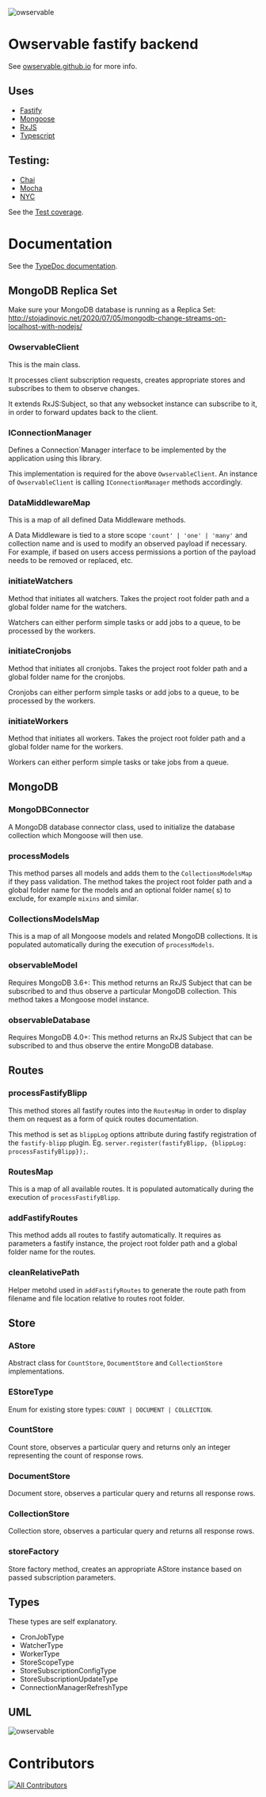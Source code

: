 ![owservable](https://avatars0.githubusercontent.com/u/87773159?s=75)

# Owservable fastify backend

See <a href="https://owservable.github.io/" target="_blank">owservable.github.io</a> for more info.

## Uses

- [Fastify](https://www.fastify.io)
- [Mongoose](https://mongoosejs.com)
- [RxJS](https://rxjs.dev)
- [Typescript](https://www.typescriptlang.org/)

## Testing:

- [Chai](https://www.chaijs.com/)
- [Mocha](https://mochajs.org/)
- [NYC](https://istanbul.js.org/)

See the <a href="https://owservable.github.io/owservable/coverage/" target="_blank">Test coverage</a>.

# Documentation

See the <a href="https://owservable.github.io/owservable/docs/" target="_blank">TypeDoc documentation</a>.

## MongoDB Replica Set

Make sure your MongoDB database is running as a Replica Set: http://stojadinovic.net/2020/07/05/mongodb-change-streams-on-localhost-with-nodejs/

### OwservableClient

This is the main class.

It processes client subscription requests, creates appropriate stores and subscribes to them to observe changes.

It extends RxJS:Subject, so that any websocket instance can subscribe to it, in order to forward updates back to the client.

### IConnectionManager

Defines a Connection`Manager interface to be implemented by the application using this library.

This implementation is required for the above ```OwservableClient```. An instance of ```OwservableClient``` is calling ```IConnectionManager``` methods accordingly.

### DataMiddlewareMap

This is a map of all defined Data Middleware methods.

A Data Middleware is tied to a store scope ```'count' | 'one' | 'many'``` and collection name and is used to modify an observed payload if necessary. For example, if based on users
access permissions a portion of the payload needs to be removed or replaced, etc.

### initiateWatchers

Method that initiates all watchers. Takes the project root folder path and a global folder name for the watchers.

Watchers can either perform simple tasks or add jobs to a queue, to be processed by the workers.

### initiateCronjobs

Method that initiates all cronjobs. Takes the project root folder path and a global folder name for the cronjobs.

Cronjobs can either perform simple tasks or add jobs to a queue, to be processed by the workers.

### initiateWorkers

Method that initiates all workers. Takes the project root folder path and a global folder name for the workers.

Workers can either perform simple tasks or take jobs from a queue.

## MongoDB

### MongoDBConnector

A MongoDB database connector class, used to initialize the database collection which Mongoose will then use.

### processModels

This method parses all models and adds them to the ```CollectionsModelsMap``` if they pass validation. The method takes the project root folder path and a global folder name for
the models and an optional folder name(
s) to exclude, for example ```mixins``` and similar.

### CollectionsModelsMap

This is a map of all Mongoose models and related MongoDB collections. It is populated automatically during the execution of ```processModels```.

### observableModel

Requires MongoDB 3.6+: This method returns an RxJS Subject that can be subscribed to and thus observe a particular MongoDB collection. This method takes a Mongoose model instance.

### observableDatabase

Requires MongoDB 4.0+: This method returns an RxJS Subject that can be subscribed to and thus observe the entire MongoDB database.

## Routes

### processFastifyBlipp

This method stores all fastify routes into the ```RoutesMap``` in order to display them on request as a form of quick routes documentation.

This method is set as ```blippLog``` options attribute during fastify registration of the ```fastify-blipp``` plugin.
Eg. ```server.register(fastifyBlipp, {blippLog: processFastifyBlipp});```.

### RoutesMap

This is a map of all available routes. It is populated automatically during the execution of ```processFastifyBlipp```.

### addFastifyRoutes

This method adds all routes to fastify automatically. It requires as parameters a fastify instance, the project root folder path and a global folder name for the routes.

### cleanRelativePath

Helper metohd used in ```addFastifyRoutes``` to generate the route path from filename and file location relative to routes root folder.

## Store

### AStore

Abstract class for ```CountStore```, ```DocumentStore``` and ```CollectionStore``` implementations.

### EStoreType

Enum for existing store types: ```COUNT | DOCUMENT | COLLECTION```.

### CountStore

Count store, observes a particular query and returns only an integer representing the count of response rows.

### DocumentStore

Document store, observes a particular query and returns all response rows.

### CollectionStore

Collection store, observes a particular query and returns all response rows.

### storeFactory

Store factory method, creates an appropriate AStore instance based on passed subscription parameters.

## Types

These types are self explanatory.

- CronJobType
- WatcherType
- WorkerType
- StoreScopeType
- StoreSubscriptionConfigType
- StoreSubscriptionUpdateType
- ConnectionManagerRefreshType

## UML

![owservable](https://raw.githubusercontent.com/owservable/owservable/main/uml.png)

# Contributors

<!-- ALL-CONTRIBUTORS-BADGE:START - Do not remove or modify this section -->
[![All Contributors](https://img.shields.io/badge/all_contributors-1-orange.svg?style=flat-square)](#contributors)
<!-- ALL-CONTRIBUTORS-BADGE:END -->

